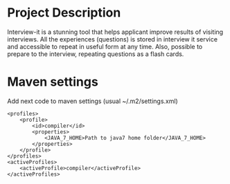 Project Description
===================
Interview-it is a stunning tool that helps applicant improve results of visiting interviews.
All the experiences (questions) is stored in interview it service and accessible to repeat in useful form at any time.
Also, possible to prepare to the interview, repeating questions as a flash cards.

Maven settings
==============
Add next code to maven settings (usual ~/.m2/settings.xml)

    <profiles>
        <profile>
            <id>compiler</id>
            <properties>
                <JAVA_7_HOME>Path to java7 home folder</JAVA_7_HOME>
            </properties>
        </profile>
    </profiles>
    <activeProfiles>
        <activeProfile>compiler</activeProfile>
    </activeProfiles>
